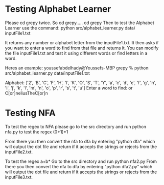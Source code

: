 

# Testing Alphabet Learner 
Please cd grepy twice. So cd grepy..... cd grepy
Then to test the Alphabet Learner use the command: python src/alphabet_learner.py data/ inputFile1.txt

It returns any number or alphabet letter from the inputFile1.txt. It then asks if you want to enter a word to find from that file and returns it. You can modify the file inputFile1.txt and test it using different words or find letters in a word. 

Heres an example:
youssefabdelhady@Youssefs-MBP grepy % python src/alphabet_learner.py data/inputFile1.txt

Alphabet: ['2', 'B', 'C', 'F', 'H', 'I', 'K', 'O', 'S', 'T', 'Y', 'a', 'c', 'd', 'e', 'f', 'g', 'h', 'i', 'j', 'k', 'l', 'm', 'n', 'o', 'p', 'r', 's', 't', 'u']
Enter a word to find: or
C[or]neliusTheC[or]n

# Testing NFA
To test the regex to NFA please go to the src directory and run python nfa.py to test the regex (0+1)*1 

From there you then convert the nfa to dfa by entering "python dfa" which will output the dot file and return if it accepts the strings or rejects from the inputFile2.txt.

To test the regex a+b*
Go to the src directory and run python nfa2.py
From there you then convert the nfa to dfa by entering "python dfa2.py" which will output the dot file and return if it accepts the strings or rejects from the inputFile3.txt.

